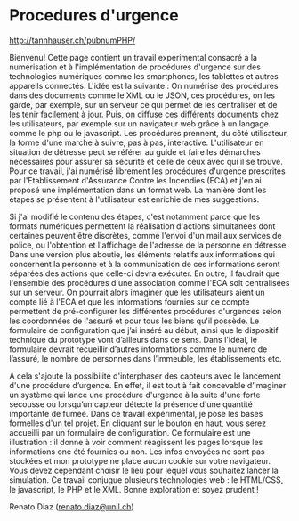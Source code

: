 # Procedures d'urgence

http://tannhauser.ch/pubnumPHP/

Bienvenu! Cette page contient un travail experimental consacré à la numérisation et à l'implémentation de procédures d'urgence sur des technologies numériques comme les smartphones, les tablettes et autres appareils connectés. L'idée est la suivante : On numérise des procédures dans des documents comme le XML ou le JSON, ces procédures, on les garde, par exemple, sur un serveur ce qui permet de les centraliser et de les tenir facilement à jour. Puis, on diffuse ces différents documents chez les utilisateurs, par exemple sur un navigateur web grâce à un langage comme le php ou le javascript. Les procédures prennent, du côté utilisateur, la forme d'une marche à suivre, pas à pas, interactive. L'utilisateur en situation de détresse peut se référer au guide et faire les démarches nécessaires pour assurer sa sécurité et celle de ceux avec qui il se trouve. Pour ce travail, j'ai numérisé librement les procédures d'urgence prescrites par l'Etablissement d'Assurance Contre les Incendies (ECA) et j'en ai proposé une implémentation dans un format web. La manière dont les étapes se présentent à l'utilisateur est enrichie de mes suggestions.

Si j'ai modifié le contenu des étapes, c'est notamment parce que les formats numériques permettent la réalisation d'actions simultanées dont certaines peuvent être discrètes, comme l'envoi d'un mail aux services de police, ou l'obtention et l'affichage de l'adresse de la personne en détresse. Dans une version plus aboutie, les éléments relatifs aux informations qui concernent la personne et à la communication de ces informations seront séparées des actions que celle-ci devra exécuter. En outre, il faudrait que l'ensemble des procédures d'une association comme l'ECA soit centralisées sur un serveur. On pourrait alors imaginer que les utilisateurs aient un compte lié à l'ECA et que les informations fournies sur ce compte permettent de pré-configurer les différentes procédures d'urgences selon les coordonnées de l'assuré et pour tous les biens qu'il possède. Le formulaire de configuration que j’ai inséré au début, ainsi que le dispositif technique du prototype vont d’ailleurs dans ce sens. Dans l'idéal, le formulaire devrait recueillir d’autres informations comme le numéro de l’assuré, le nombre de personnes dans l’immeuble, les établissements etc.

A cela s'ajoute la possibilité d'interphaser des capteurs avec le lancement d'une procédure d’urgence. En effet, il est tout à fait concevable d’imaginer un système qui lance une procédure d'urgence à la suite d'une forte secousse ou lorsqu’un capteur détecte la présence d'une quantité importante de fumée. Dans ce travail expérimental, je pose les bases formelles d'un tel projet. En cliquant sur le bouton en haut, vous serez accueilli par un formulaire de configuration. Ce formulaire est une illustration : il donne à voir comment réagissent les pages lorsque les informations one été fournies ou non. Les infos envoyées ne sont pas stockées et mon prototype ne place aucun cookie sur votre navigateur. Vous devez cependant choisir le lieu pour lequel vous souhaitez lancer la simulation. Ce travail conjugue plusieurs technologies web : le HTML/CSS, le javascript, le PHP et le XML. Bonne exploration et soyez prudent ! 

Renato Diaz (renato.diaz@unil.ch)
